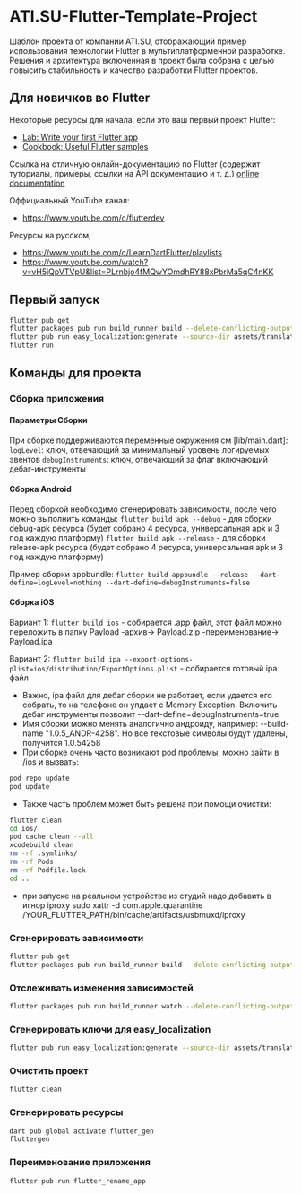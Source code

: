 # ATI.SU-Flutter-Template-Project

Шаблон проекта от компании ATI.SU, отображающий пример использования технологии Flutter в мультиплатформенной разработке. 
Решения и архитектура включенная в проект была собрана с целью повысить стабильность и качество разработки Flutter проектов.

## Для новичков во Flutter

Некоторые ресурсы для начала, если это ваш первый проект Flutter:

- [Lab: Write your first Flutter app](https://flutter.dev/docs/get-started/codelab)
- [Cookbook: Useful Flutter samples](https://flutter.dev/docs/cookbook)

Ссылка на отличную онлайн-документацию по Flutter (содержит туториалы, примеры, ссылки на API документацию и т. д.)
[online documentation](https://flutter.dev/docs)

Оффициальный YouTube канал:
- https://www.youtube.com/c/flutterdev

Ресурсы на русском;
- https://www.youtube.com/c/LearnDartFlutter/playlists
- https://www.youtube.com/watch?v=vH5jQpVTVpU&list=PLrnbjo4fMQwYOmdhRY88xPbrMa5qC4nKK

## Первый запуск

```bash
flutter pub get
flutter packages pub run build_runner build --delete-conflicting-outputs
flutter pub run easy_localization:generate --source-dir assets/translations -f keys -o locale_keys.g.dart
flutter run
```

## Команды для проекта

### Сборка приложения

#### Параметры Сборки

При сборке поддерживаются переменные окружения см [lib/main.dart]:
`logLevel`: ключ, отвечающий за минимальный уровень логируемых эвентов
`debugInstruments`: ключ, отвечающий за флаг включающий дебаг-инструменты

#### Сборка Android

Перед сборкой необходимо сгенерировать зависимости, после чего можно выполнить команды:
`flutter build apk --debug` - для сборки debug-apk ресурса (будет собрано 4 ресурса, универсальная apk и 3 под каждую
платформу)
`flutter build apk --release` - для сборки release-apk ресурса (будет собрано 4 ресурса, универсальная apk и 3 под
каждую платформу)

Пример сборки appbundle:
`flutter build appbundle --release --dart-define=logLevel=nothing --dart-define=debugInstruments=false`

#### Сборка iOS

Вариант 1:
`flutter build ios` - собирается .app файл, этот файл можно переложить в папку Payload -архив-> Payload.zip -переименование-> Payload.ipa

Вариант 2:
`flutter build ipa --export-options-plist=ios/distribution/ExportOptions.plist` - собирается готовый ipa файл

- Важно, ipa файл для дебаг сборки не работает, если удается его собрать, то на телефоне он упдает с Memory Exception. 
Включить дебаг инструменты позволит --dart-define=debugInstruments=true
- Имя сборки можно менять аналогично андроиду, например: --build-name "1.0.5_ANDR-4258". Но все текстовые символы будут удалены, получится 1.0.54258
- При сборке очень часто возникают pod проблемы, можно зайти в /ios и вызвать:
```bash
pod repo update
pod update 
```
- Также часть проблем может быть решена при помощи очистки:
```bash
flutter clean
cd ios/
pod cache clean --all
xcodebuild clean
rm -rf .symlinks/
rm -rf Pods
rm -rf Podfile.lock
cd ..
```

- при запуске на реальном устройстве из студий надо добавить в игнор iproxy
sudo xattr -d com.apple.quarantine /YOUR_FLUTTER_PATH/bin/cache/artifacts/usbmuxd/iproxy

### Сгенерировать зависимости

```bash
flutter pub get
flutter packages pub run build_runner build --delete-conflicting-outputs
```

### Отслеживать изменения зависимостей

```bash
flutter packages pub run build_runner watch --delete-conflicting-outputs
```

### Сгенерировать ключи для easy_localization

```bash
flutter pub run easy_localization:generate --source-dir assets/translations -f keys -o locale_keys.g.dart
```

### Очистить проект

```bash
flutter clean
```

### Сгенерировать ресурсы
```bash
dart pub global activate flutter_gen
fluttergen
```

### Переименование приложения

```bash
flutter pub run flutter_rename_app
```
